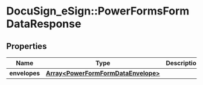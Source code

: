 # DocuSign_eSign::PowerFormsFormDataResponse

## Properties
Name | Type | Description | Notes
------------ | ------------- | ------------- | -------------
**envelopes** | [**Array&lt;PowerFormFormDataEnvelope&gt;**](PowerFormFormDataEnvelope.md) |  | [optional] 



